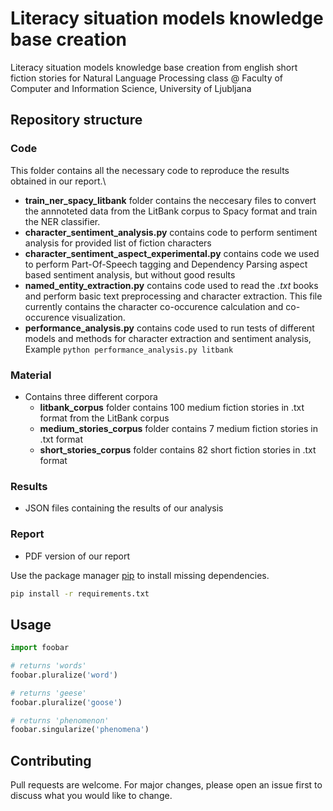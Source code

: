 # Literacy situation models knowledge base creation

Literacy situation models knowledge base creation from english short fiction stories for Natural Language Processing class @ Faculty of Computer and Information Science, University of Ljubljana

## Repository structure

### Code

This folder contains all the necessary code to reproduce the results obtained in our report.\

- **train_ner_spacy_litbank** folder contains the neccesary files to convert the annnoteted data from the LitBank corpus to Spacy format and train the NER classifier.
- **character_sentiment_analysis.py** contains code to perform sentiment analysis for provided list of fiction characters
- **character_sentiment_aspect_experimental.py** contains code we used to perform Part-Of-Speech tagging and Dependency Parsing aspect based sentiment analysis, but without good results
- **named_entity_extraction.py** contains code used to read the _.txt_ books and perform basic text preprocessing and character extraction. This file currently contains the character co-occurence calculation and co-occurence visualization.
- **performance_analysis.py** contains code used to run tests of different models and methods for character extraction and sentiment analysis, Example `python performance_analysis.py litbank`

### Material

- Contains three different corpora
  - **litbank_corpus** folder contains 100 medium fiction stories in .txt format from the LitBank corpus
  - **medium_stories_corpus** folder contains 7 medium fiction stories in .txt format
  - **short_stories_corpus** folder contains 82 short fiction stories in .txt format

### Results

- JSON files containing the results of our analysis

### Report

- PDF version of our report

Use the package manager [pip](https://pip.pypa.io/en/stable/) to install missing dependencies.

```bash
pip install -r requirements.txt
```

## Usage

```python
import foobar

# returns 'words'
foobar.pluralize('word')

# returns 'geese'
foobar.pluralize('goose')

# returns 'phenomenon'
foobar.singularize('phenomena')
```

## Contributing

Pull requests are welcome. For major changes, please open an issue first to discuss what you would like to change.
